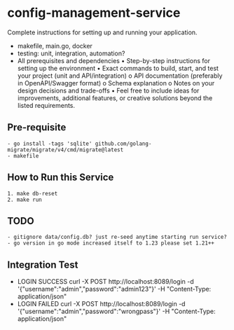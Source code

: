 # config-management-service

Complete instructions for setting up and running your application.

- makefile, main.go, docker
- testing: unit, integration, automation?
- All prerequisites and dependencies
  • Step-by-step instructions for setting up the environment
  • Exact commands to build, start, and test your project (unit and API/integration)
  o API documentation (preferably in OpenAPI/Swagger format)
  o Schema explanation
  o Notes on your design decisions and trade-offs
  • Feel free to include ideas for improvements, additional features, or creative
  solutions beyond the listed requirements.

## Pre-requisite
    - go install -tags 'sqlite' github.com/golang-migrate/migrate/v4/cmd/migrate@latest
    - makefile

## How to Run this Service
    1. make db-reset
    2. make run

## TODO
    - gitignore data/config.db? just re-seed anytime starting run service?
    - go version in go mode increased itself to 1.23 please set 1.21++

## Integration Test
- LOGIN SUCCESS
curl -X POST http://localhost:8089/login -d '{"username":"admin","password":"admin123"}' -H "Content-Type: application/json"
- LOGIN FAILED
curl -X POST http://localhost:8089/login -d '{"username":"admin","password":"wrongpass"}' -H "Content-Type: application/json"
